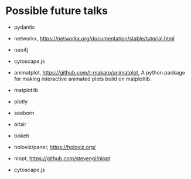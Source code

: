 # Possible future talks

- pydantic
  
- networkx, https://networkx.org/documentation/stable/tutorial.html
- neo4j
- cytoscape.js
  

- animatplot, https://github.com/t-makaro/animatplot, A python package for making interactive animated plots build on matplotlib.

- matplotlib
- plotly  
- seaborn
- altair
- bokeh
  
- holoviz/panel; https://holoviz.org/

- nlopt, https://github.com/stevengj/nlopt
- cytoscape.js